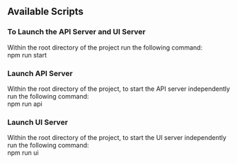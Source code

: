 ## Available Scripts

### To Launch the API Server and UI Server
Within the root directory of the project run the following command:  
npm run start

### Launch API Server
Within the root directory of the project, to start the API server independently run the following command:  
npm run api

### Launch UI Server
Within the root directory of the project, to start the UI server independently run the following command:  
npm run ui